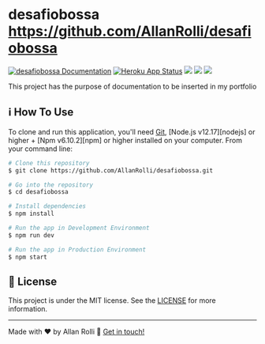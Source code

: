 # desafiobossa https://github.com/AllanRolli/desafiobossa
[![desafiobossa Documentation](https://img.shields.io/badge/desafiobossa-Documented-blue.svg)](https://desafiobossa.docs.apiary.io/)
[![Heroku App Status](http://heroku-shields.herokuapp.com/bossachallengebackend)](https://bossachallengebackend.herokuapp.com)
<img src="https://img.shields.io/github/languages/count/AllanRolli/desafiobossa"/>
<img src="https://img.shields.io/github/last-commit/AllanRolli/desafiobossa"/>
<img src="https://img.shields.io/github/license/AllanRolli/desafiobossa?style=plastic"/>


This project has the purpose of documentation to be inserted in my portfolio

## :information_source: How To Use

To clone and run this application, you'll need [Git](https://git-scm.com), [Node.js v12.17][nodejs] or higher + [Npm v6.10.2][npm] or higher installed on your computer. From your command line:

```bash
# Clone this repository
$ git clone https://github.com/AllanRolli/desafiobossa.git

# Go into the repository
$ cd desafiobossa

# Install dependencies
$ npm install

# Run the app in Development Environment
$ npm run dev

# Run the app in Production Environment
$ npm start
```

## :memo: License
This project is under the MIT license. See the [LICENSE](https://github.com/AllanRolli/desafiobossa/blob/master/LICENSE) for more information.

---

Made with ♥ by Allan Rolli :wave: [Get in touch!](https://www.linkedin.com/in/allan-rolli-a66198106/)

